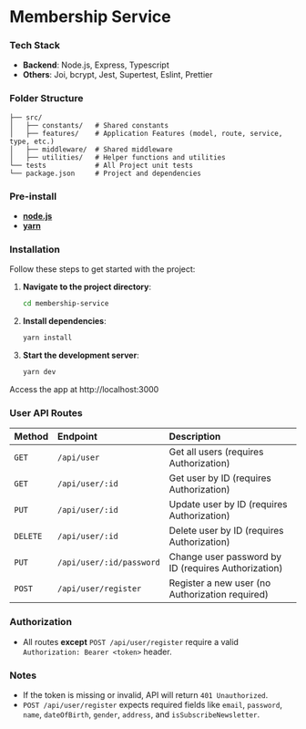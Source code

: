 # Membership Service

### Tech Stack

- **Backend**: Node.js, Express, Typescript
- **Others**: Joi, bcrypt, Jest, Supertest, Eslint, Prettier

### Folder Structure

```
├── src/
│   ├── constants/   # Shared constants
│   ├── features/    # Application Features (model, route, service, type, etc.)
│   ├── middleware/  # Shared middleware
│   ├── utilities/   # Helper functions and utilities
└── tests            # All Project unit tests
└── package.json     # Project and dependencies
```

### Pre-install

- **[node.js](https://nodejs.org/en/download)**
- **[yarn](https://classic.yarnpkg.com/lang/en/docs/install)**

### Installation

Follow these steps to get started with the project:

1. **Navigate to the project directory**:

   ```bash
   cd membership-service
   ```

2. **Install dependencies**:

   ```bash
   yarn install
   ```

3. **Start the development server**:

   ```bash
   yarn dev
   ```

Access the app at http://localhost:3000

### User API Routes

| Method   | Endpoint                 | Description                                         |
| :------- | :----------------------- | :-------------------------------------------------- |
| `GET`    | `/api/user`              | Get all users (requires Authorization)              |
| `GET`    | `/api/user/:id`          | Get user by ID (requires Authorization)             |
| `PUT`    | `/api/user/:id`          | Update user by ID (requires Authorization)          |
| `DELETE` | `/api/user/:id`          | Delete user by ID (requires Authorization)          |
| `PUT`    | `/api/user/:id/password` | Change user password by ID (requires Authorization) |
| `POST`   | `/api/user/register`     | Register a new user (no Authorization required)     |

### Authorization

- All routes **except** `POST /api/user/register` require a valid `Authorization: Bearer <token>` header.

### Notes

- If the token is missing or invalid, API will return `401 Unauthorized`.
- `POST /api/user/register` expects required fields like `email`, `password`, `name`, `dateOfBirth`, `gender`, `address`, and `isSubscribeNewsletter`.
